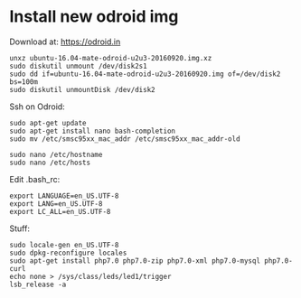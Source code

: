 # Install new odroid img

Download at: https://odroid.in

	unxz ubuntu-16.04-mate-odroid-u2u3-20160920.img.xz
	sudo diskutil unmount /dev/disk2s1
	sudo dd if=ubuntu-16.04-mate-odroid-u2u3-20160920.img of=/dev/disk2 bs=100m
	sudo diskutil unmountDisk /dev/disk2


Ssh on Odroid:

	sudo apt-get update
	sudo apt-get install nano bash-completion
	sudo mv /etc/smsc95xx_mac_addr /etc/smsc95xx_mac_addr-old

	sudo nano /etc/hostname
	sudo nano /etc/hosts

Edit .bash_rc:

	export LANGUAGE=en_US.UTF-8
	export LANG=en_US.UTF-8
	export LC_ALL=en_US.UTF-8


Stuff:

	sudo locale-gen en_US.UTF-8
	sudo dpkg-reconfigure locales
	sudo apt-get install php7.0 php7.0-zip php7.0-xml php7.0-mysql php7.0-curl
	echo none > /sys/class/leds/led1/trigger
	lsb_release -a